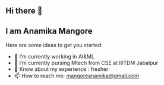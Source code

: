 ## Hi there 👋
## I am Anamika Mangore


Here are some ideas to get you started:

- 🔭 I’m currently working  in AI&ML
- 🌱 I’m currently pursing Mtech from CSE at IIITDM Jabalpur 
- 💬 Know about my experience : fresher
- 📫 How to reach me: mangoreanamika@gmail.com


